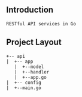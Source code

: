 ## Introduction
```
RESTful API services in Go

```
## Project Layout
```  
+-- api
|  +-- app
   |  +--model
   |  +--handler
   |  +--app.go
|  +-- config 
|  +--main.go
```
